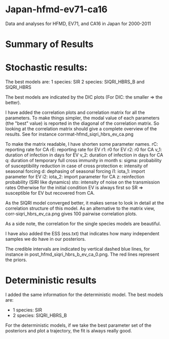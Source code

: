 Japan-hfmd-ev71-ca16
====================

Data and analyses for HFMD, EV71, and CA16 in Japan for 2000-2011




Summary of Results
==================


Stochastic results:
==============

The best models are:
1 species: SIR
2 species: SIQRI_HBRS_B and SIQRI_HBRS

The best models are indicated by the DIC plots (For DIC: the smaller
=> the better).

I have added the correlation plots and correlation matrix for all the
parameters. To make things simpler, the modal value of each parameters
(the "best" value) is reported in the diagonal of the correlation
matrix. So looking at the correlation matrix should give a complete
overview of the results. See for instance
corrmat-hfmd_siqri_hbrs_ev_ca.png

To make the matrix readable, I have shorten some parameter names.
rC: reporting rate for CA
rE: reporting rate for EV
r1: r0 for EV
r2: r0 for CA
v_1: duration of infection in days for EV
v_2: duration of infection in days for CA
q: duration of temporary full cross immunity in month
s: sigma: probability of susceptibility reduction in case of cross protection
e: intensity of seasonal forcing
d: dephasing of seasonal forcing
i1: iota_1: import parameter for EV
i2: iota_2: import parameter for CA
z: reinfection probability (SIRI like dynamics)
sto: intensity of noise on the transmission rates
Otherwise for the initial condition EV is always first so SR =>
susceptible for EV but recovered from CA.

As the SIQRI model converged better, it makes sense to look in detail
at the correlation structure of this model.
As an alternative to the matrix view, corr-siqri_hbrs_ev_ca.png gives
100 pairwise correlation plots.

As a side note, the correlation for the single species models are beautiful.

I have also added the ESS (ess.txt) that indicates how many
independent samples we do have in our posteriors.

The credible intervals are indicated by vertical dashed blue lines,
for instance in post_hfmd_siqri_hbrs_b_ev_ca_0.png. The red lines
represent the priors.

Deterministic results
===============

I added the same information for the deterministic model. The best models are:
- 1 species: SIR
- 2 species: SIQRI_HBRS_B

For the deterministic models, if we take the best parameter set of the
posteriors and plot a trajectory, the fit is always really good.
